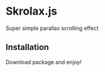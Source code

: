Skrolax.js
===========

Super simple parallax scrolling effect


## Installation

Download package and enjoy!
